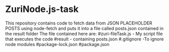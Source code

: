 # ZuriNode.js-task
This repository contains code to fetch data from JSON PLACEHOLDER POSTS using node-fetch and puts it into a file called posts.json contained in the result folder
The file contained here are:
#zuri-fileTask.js - My script file that executes the code
#result - containing posts.json
#.gitignore -To ignore node modules
#package-lock.json
#package.json
